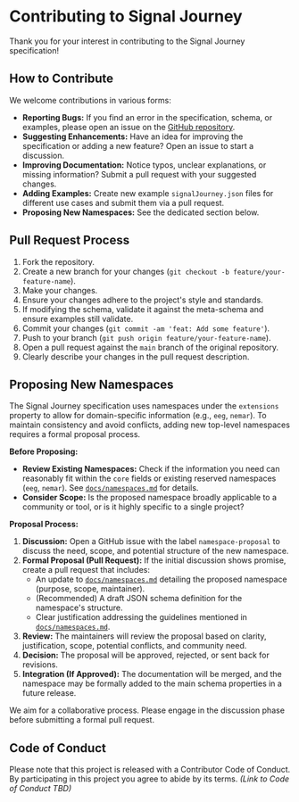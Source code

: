 # Contributing to Signal Journey

Thank you for your interest in contributing to the Signal Journey specification!

## How to Contribute

We welcome contributions in various forms:

*   **Reporting Bugs:** If you find an error in the specification, schema, or examples, please open an issue on the [GitHub repository](https://github.com/signal-journey/specification/issues).
*   **Suggesting Enhancements:** Have an idea for improving the specification or adding a new feature? Open an issue to start a discussion.
*   **Improving Documentation:** Notice typos, unclear explanations, or missing information? Submit a pull request with your suggested changes.
*   **Adding Examples:** Create new example `signalJourney.json` files for different use cases and submit them via a pull request.
*   **Proposing New Namespaces:** See the dedicated section below.

## Pull Request Process

1.  Fork the repository.
2.  Create a new branch for your changes (`git checkout -b feature/your-feature-name`).
3.  Make your changes.
4.  Ensure your changes adhere to the project's style and standards.
5.  If modifying the schema, validate it against the meta-schema and ensure examples still validate.
6.  Commit your changes (`git commit -am 'feat: Add some feature'`).
7.  Push to your branch (`git push origin feature/your-feature-name`).
8.  Open a pull request against the `main` branch of the original repository.
9.  Clearly describe your changes in the pull request description.

## Proposing New Namespaces

The Signal Journey specification uses namespaces under the `extensions` property to allow for domain-specific information (e.g., `eeg`, `nemar`). To maintain consistency and avoid conflicts, adding new top-level namespaces requires a formal proposal process.

**Before Proposing:**

*   **Review Existing Namespaces:** Check if the information you need can reasonably fit within the `core` fields or existing reserved namespaces (`eeg`, `nemar`). See [`docs/namespaces.md`](docs/namespaces.md) for details.
*   **Consider Scope:** Is the proposed namespace broadly applicable to a community or tool, or is it highly specific to a single project?

**Proposal Process:**

1.  **Discussion:** Open a GitHub issue with the label `namespace-proposal` to discuss the need, scope, and potential structure of the new namespace.
2.  **Formal Proposal (Pull Request):** If the initial discussion shows promise, create a pull request that includes:
    *   An update to [`docs/namespaces.md`](docs/namespaces.md) detailing the proposed namespace (purpose, scope, maintainer).
    *   (Recommended) A draft JSON schema definition for the namespace's structure.
    *   Clear justification addressing the guidelines mentioned in [`docs/namespaces.md`](docs/namespaces.md).
3.  **Review:** The maintainers will review the proposal based on clarity, justification, scope, potential conflicts, and community need.
4.  **Decision:** The proposal will be approved, rejected, or sent back for revisions.
5.  **Integration (If Approved):** The documentation will be merged, and the namespace may be formally added to the main schema properties in a future release.

We aim for a collaborative process. Please engage in the discussion phase before submitting a formal pull request.

## Code of Conduct

Please note that this project is released with a Contributor Code of Conduct. By participating in this project you agree to abide by its terms. *(Link to Code of Conduct TBD)* 